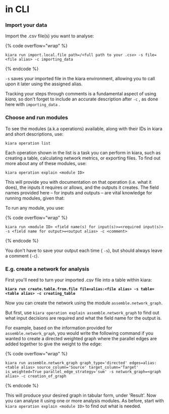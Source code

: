 # in CLI

### Import your data

Import the .csv file(s) you want to analyse:

{% code overflow="wrap" %}
```⏎
kiara run import.local.file path=/<full path to your .csv> -s file=<file alias> -c importing_data   
```
{% endcode %}

`-s` saves your imported file in the kiara environment, allowing you to call upon it later using the assigned alias.

Tracking your steps through comments is a fundamental aspect of using _kiara_, so don't forget to include an accurate description after `-c` , as done here with `importing_data` .

### Choose and run modules

To see the modules (a.k.a operations) available, along with their IDs in kiara and short descriptions, use:

```
kiara operation list
```

Each operation shown in the list is a task you can perform in kiara, such as creating a table, calculating network metrics, or exporting files. To find out more about any of these modules, use:

```
kiara operation explain <module ID>
```

This will provide you with documentation on that operation (i.e. what it does), the inputs it requires or allows, and the outputs it creates. The field names provided here – for inputs and outputs – are vital knowledge for running modules, given that:

To run any module, you use:

{% code overflow="wrap" %}
```
kiara run <module ID> <field name(s) for input(s)>=<required input(s)> -s <field name for output>=<output alias> -c <comment>
```
{% endcode %}

You don't have to save your output each time ( `-s`), but should always leave a comment (`-c`).

### E.g. create a network for analysis

First you'll need to turn your imported .csv file into a table within kiara:

<pre data-overflow="wrap"><code><strong>kiara run create.table.from.file file=alias:&#x3C;file alias> -s table=&#x3C;table alias> -c creating_table
</strong></code></pre>

Now you can create the network using the module `assemble.network_graph`.

But first, use `kiara operation explain assemble.network_graph` to find out what input decisions are required and what the field name for the output is.

For example, based on the information provided for `assemble.network_graph`, you would write the following command if you wanted to create a directed weighted graph where the parallel edges are added together to give the weight to the edge:

{% code overflow="wrap" %}
```
kiara run assemble.network_graph graph_type='directed' edges=alias:<table alias> source_column='Source' target_column='Target' is_weighted=True parallel_edge_strategy='sum' -s network_graph=<graph alias> -c creation_of_graph
```
{% endcode %}

This will produce your desired graph in tabular form, under 'Result'. Now you can analyse it using one or more analysis modules. As before, start with `kiara operation explain <module ID>` to find out what is needed.
